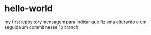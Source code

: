 # hello-world
my first repository
mensagem para indicar que fiz uma alteração
e em seguida um commit nesse 1o branch
